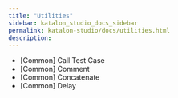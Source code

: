 ```yaml
---
title: "Utilities" 
sidebar: katalon_studio_docs_sidebar
permalink: katalon-studio/docs/utilities.html 
description: 
---
```

*   \[Common\] Call Test Case
*   \[Common\] Comment
*   \[Common\] Concatenate
*   \[Common\] Delay